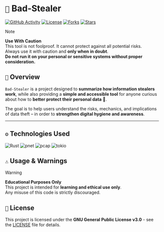 # `🪬` Bad-Stealer

[![GitHub Activity](https://img.shields.io/github/commit-activity/m/7klow/Bad-Stealer.svg?style=for-the-badge)](https://github.com/7klow/Bad-Stealer/commits)
[![License](https://img.shields.io/badge/license-GPL-blue.svg?style=for-the-badge)](https://github.com/7klow/Bad-Stealer/blob/main/LICENSE)
[![Forks](https://img.shields.io/github/forks/7klow/Bad-Stealer?style=for-the-badge)](https://github.com/7klow/Bad-Stealer/fork)
[![Stars](https://img.shields.io/github/stars/7klow/Bad-Stealer?style=for-the-badge)](https://github.com/7klow/Bad-Stealer/stargazers)


> [!NOTE]
> **Use With Caution**  
> This tool is not foolproof. It cannot protect against all potential risks.  
> Always use it with caution and **only when in doubt**.  
> **Do not run it on your personal or sensitive systems without proper consideration.**

## `📌` Overview

`Bad-Stealer` is a project designed to **summarize how information stealers work**, while also providing a **simple and accessible tool** for anyone curious about how to **better protect their personal data** 🔐.

The goal is to help users understand the risks, mechanics, and implications of data theft – in order to **strengthen digital hygiene and awareness**.

---

## `⚙️` Technologies Used

![Rust](https://img.shields.io/badge/Rust-000000?style=for-the-badge&logo=rust&logoColor=white) 
![pnet](https://img.shields.io/crates/v/pnet?style=for-the-badge&logo=rust&logoColor=white&label=pnet) 
![pcap](https://img.shields.io/crates/v/pcap?style=for-the-badge&logo=rust&logoColor=white&label=pcap) 
![tokio](https://img.shields.io/crates/v/tokio?style=for-the-badge&logo=rust&logoColor=white&label=tokio) 

## `⚠️` Usage & Warnings

> [!WARNING]
> **Educational Purposes Only**  
> This project is intended for **learning and ethical use only**.  
> Any misuse of this code is strictly discouraged.

## `📜` License

This project is licensed under the **GNU General Public License v3.0** - see the [LICENSE](LICENSE) file for details.

